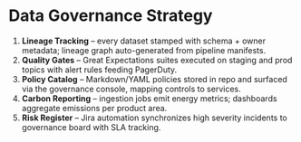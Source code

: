 # Data Governance Strategy

1. **Lineage Tracking** – every dataset stamped with schema + owner metadata; lineage graph auto-generated from pipeline manifests.
2. **Quality Gates** – Great Expectations suites executed on staging and prod topics with alert rules feeding PagerDuty.
3. **Policy Catalog** – Markdown/YAML policies stored in repo and surfaced via the governance console, mapping controls to services.
4. **Carbon Reporting** – ingestion jobs emit energy metrics; dashboards aggregate emissions per product area.
5. **Risk Register** – Jira automation synchronizes high severity incidents to governance board with SLA tracking.
